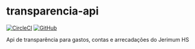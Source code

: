 # transparencia-api
[![CircleCI](https://img.shields.io/circleci/build/github/jerimumhs/transparencia-api)](https://circleci.com/gh/jerimumhs/transparencia-api)
[![GitHub](https://img.shields.io/github/license/jerimumhs/transparencia-api)](https://github.com/jerimumhs/transparencia-api/blob/dev/LICENSE)

Api de transparência para gastos, contas e arrecadações do Jerimum HS
